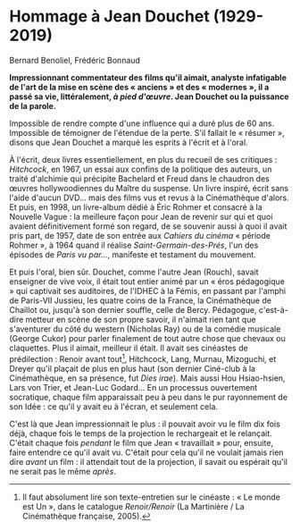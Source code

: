 # Hommage à Jean Douchet (1929-2019)

Bernard Benoliel, Frédéric Bonnaud

**Impressionnant commentateur des films qu'il aimait, analyste infatigable de l'art de la mise en scène des « anciens » et des « modernes », il a passé sa vie, littéralement, _à pied d'œuvre_. Jean Douchet ou la puissance de la parole.**

Impossible de rendre compte d'une influence qui a duré plus de 60 ans. Impossible de témoigner de l'étendue de la perte. S'il fallait le « résumer », disons que Jean Douchet a marqué les esprits à l'écrit et à l'oral.

À l'écrit, deux livres essentiellement, en plus du recueil de ses critiques : _Hitchcock_, en 1967, un essai aux confins de la politique des auteurs, un traité d'alchimie qui précipite Bachelard et Freud dans le chaudron des œuvres hollywoodiennes du Maître du suspense. Un livre inspiré, écrit sans l'aide d'aucun DVD... mais des films vus et revus à la Cinémathèque d'alors. Et puis, en 1998, un livre-album dédié à Éric Rohmer et consacré à la Nouvelle Vague : la meilleure façon pour Jean de revenir sur qui et quoi avaient définitivement formé son regard, de se souvenir aussi à quoi il avait pris part, de 1957, date de son entrée aux _Cahiers du cinéma_ « période Rohmer », à 1964 quand il réalise _Saint-Germain-des-Prés_, l'un des épisodes de _Paris vu par..._, manifeste et testament du mouvement.

Et puis l'oral, bien sûr. Douchet, comme l'autre Jean (Rouch), savait enseigner de vive voix, il était tout entier animé par un « éros pédagogique » qui captivait ses auditoires, de l'IDHEC à la Fémis, en passant par l'amphi de Paris-VII Jussieu, les quatre coins de la France, la Cinémathèque de Chaillot ou, jusqu'à son dernier souffle, celle de Bercy. Pédagogue, c'est-à-dire metteur en scène de son propre savoir, il n'aimait rien tant que s'aventurer du côté du western (Nicholas Ray) ou de la comédie musicale (George Cukor) pour parler finalement de tout autre chose que chevaux ou claquettes. Plus il aimait, meilleur il était. Il avait ses cinéastes de prédilection : Renoir avant tout[^1], Hitchcock, Lang, Murnau, Mizoguchi, et Dreyer qu'il plaçait de plus en plus haut (son dernier Ciné-club à la Cinémathèque, en sa présence, fut _Dies irae_). Mais aussi Hou Hsiao-hsien, Lars von Trier, et Jean-Luc Godard... En un processus ouvertement socratique, chaque film apparaissait peu à peu dans le pur rayonnement de son Idée : ce qu'il y avait eu à l'écran, et seulement cela.

C'est là que Jean impressionnait le plus : il pouvait avoir vu le film dix fois déjà, chaque fois le temps de la projection le rechargeait et le relançait. C'était chaque fois _pendant_ le film que Jean « travaillait » pour, ensuite, faire entendre ce qu'il avait vu. C'était pour cela qu'il ne voulait jamais rien dire _avant_ un film : il attendait tout de la projection, il savait ou espérait qu'il ne serait pas le même _après_.

[^1]: Il faut absolument lire son texte-entretien sur le cinéaste : « Le monde est Un », dans le catalogue _Renoir/Renoir_ (La Martinière / La Cinémathèque française, 2005).